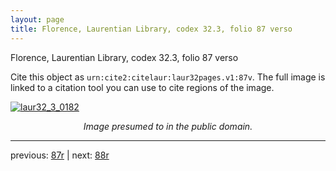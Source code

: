 ```yaml
---
layout: page
title: Florence, Laurentian Library, codex 32.3, folio 87 verso
---
```


Florence, Laurentian Library, codex 32.3, folio 87 verso

Cite this object as `urn:cite2:citelaur:laur32pages.v1:87v`.  The full image is linked to a citation tool you can use to cite regions of the image.

[![laur32_3_0182](http://www.homermultitext.org/iipsrv?IIIF=/project/homer/pyramidal/deepzoom/citelaur/laur32imgs/v1/laur32_3_0182.tif/full/800,/0/default.jpg)](http://www.homermultitext.org/ict2/?urn=urn:cite2:citelaur:laur32imgs.v1:laur32_3_0182) 

<p style="text-align: center; font-style: italic;">Image presumed to in the public domain.</p>

---

previous: [87r](../87r/) | next: [88r](../88r/)
